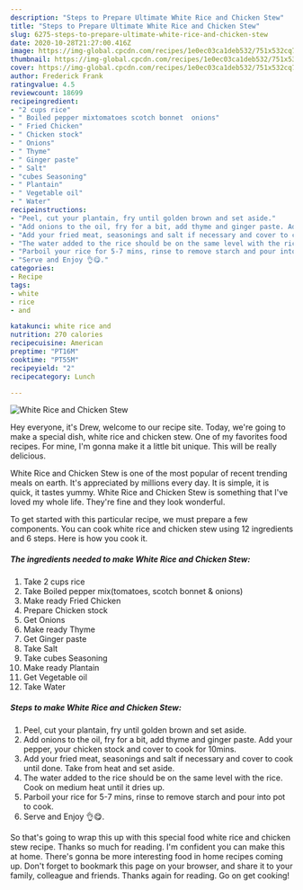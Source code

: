 ```yaml
---
description: "Steps to Prepare Ultimate White Rice and Chicken Stew"
title: "Steps to Prepare Ultimate White Rice and Chicken Stew"
slug: 6275-steps-to-prepare-ultimate-white-rice-and-chicken-stew
date: 2020-10-28T21:27:00.416Z
image: https://img-global.cpcdn.com/recipes/1e0ec03ca1deb532/751x532cq70/white-rice-and-chicken-stew-recipe-main-photo.jpg
thumbnail: https://img-global.cpcdn.com/recipes/1e0ec03ca1deb532/751x532cq70/white-rice-and-chicken-stew-recipe-main-photo.jpg
cover: https://img-global.cpcdn.com/recipes/1e0ec03ca1deb532/751x532cq70/white-rice-and-chicken-stew-recipe-main-photo.jpg
author: Frederick Frank
ratingvalue: 4.5
reviewcount: 18699
recipeingredient:
- "2 cups rice"
- " Boiled pepper mixtomatoes scotch bonnet  onions"
- " Fried Chicken"
- " Chicken stock"
- " Onions"
- " Thyme"
- " Ginger paste"
- " Salt"
- "cubes Seasoning"
- " Plantain"
- " Vegetable oil"
- " Water"
recipeinstructions:
- "Peel, cut your plantain, fry until golden brown and set aside."
- "Add onions to the oil, fry for a bit, add thyme and ginger paste. Add your pepper, your chicken stock and cover to cook for 10mins."
- "Add your fried meat, seasonings and salt if necessary and cover to cook until done. Take from heat and set aside."
- "The water added to the rice should be on the same level with the rice. Cook on medium heat until it dries up."
- "Parboil your rice for 5-7 mins, rinse to remove starch and pour into pot to cook."
- "Serve and Enjoy 👌😋."
categories:
- Recipe
tags:
- white
- rice
- and

katakunci: white rice and 
nutrition: 270 calories
recipecuisine: American
preptime: "PT16M"
cooktime: "PT55M"
recipeyield: "2"
recipecategory: Lunch

---
```



![White Rice and Chicken Stew](https://img-global.cpcdn.com/recipes/1e0ec03ca1deb532/751x532cq70/white-rice-and-chicken-stew-recipe-main-photo.jpg)

Hey everyone, it's Drew, welcome to our recipe site. Today, we're going to make a special dish, white rice and chicken stew. One of my favorites food recipes. For mine, I'm gonna make it a little bit unique. This will be really delicious.

White Rice and Chicken Stew is one of the most popular of recent trending meals on earth. It's appreciated by millions every day. It is simple, it is quick, it tastes yummy. White Rice and Chicken Stew is something that I've loved my whole life. They're fine and they look wonderful.




To get started with this particular recipe, we must prepare a few components. You can cook white rice and chicken stew using 12 ingredients and 6 steps. Here is how you cook it.

<!--inarticleads1-->

##### The ingredients needed to make White Rice and Chicken Stew:

1. Take 2 cups rice
1. Take  Boiled pepper mix(tomatoes, scotch bonnet &amp; onions)
1. Make ready  Fried Chicken
1. Prepare  Chicken stock
1. Get  Onions
1. Make ready  Thyme
1. Get  Ginger paste
1. Take  Salt
1. Take cubes Seasoning
1. Make ready  Plantain
1. Get  Vegetable oil
1. Take  Water




<!--inarticleads2-->

##### Steps to make White Rice and Chicken Stew:

1. Peel, cut your plantain, fry until golden brown and set aside.
1. Add onions to the oil, fry for a bit, add thyme and ginger paste. Add your pepper, your chicken stock and cover to cook for 10mins.
1. Add your fried meat, seasonings and salt if necessary and cover to cook until done. Take from heat and set aside.
1. The water added to the rice should be on the same level with the rice. Cook on medium heat until it dries up.
1. Parboil your rice for 5-7 mins, rinse to remove starch and pour into pot to cook.
1. Serve and Enjoy 👌😋.




So that's going to wrap this up with this special food white rice and chicken stew recipe. Thanks so much for reading. I'm confident you can make this at home. There's gonna be more interesting food in home recipes coming up. Don't forget to bookmark this page on your browser, and share it to your family, colleague and friends. Thanks again for reading. Go on get cooking!
